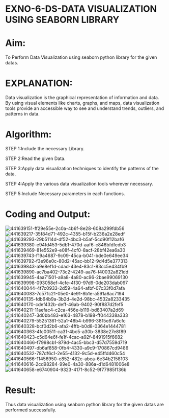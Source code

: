 # EXNO-6-DS-DATA VISUALIZATION USING SEABORN LIBRARY

# Aim:
  To Perform Data Visualization using seaborn python library for the given datas.

# EXPLANATION:
Data visualization is the graphical representation of information and data. By using visual elements like charts, graphs, and maps, data visualization tools provide an accessible way to see and understand trends, outliers, and patterns in data.

# Algorithm:
STEP 1:Include the necessary Library.

STEP 2:Read the given Data.

STEP 3:Apply data visualization techniques to identify the patterns of the data.

STEP 4:Apply the various data visualization tools wherever necessary.

STEP 5:Include Necessary parameters in each functions.

# Coding and Output:
 ![441639151-ff29e55e-2c0a-4b6f-8e28-608a299fdb56](https://github.com/user-attachments/assets/5cfd5ee1-678e-4f02-8355-9146c45266fe)
![441639217-35f84d71-492c-4355-b15f-b236a2e28edf](https://github.com/user-attachments/assets/6e00f144-34fb-4cb2-bb02-a22e93cd3576)
![441639293-29b5114d-df52-4bc3-b5af-5cd90f12baf6](https://github.com/user-attachments/assets/038f1172-94f3-4177-a2f4-9b70b8b8ca9f)
![441639380-e94fd453-5db1-470d-aaf6-c846bfdfedb3](https://github.com/user-attachments/assets/947aaaeb-2399-4d0a-978f-2361873cd9f5)
![441639469-81e552e9-e08f-4cf0-8acf-28bf42ea6a30](https://github.com/user-attachments/assets/f43b287c-c48b-4163-8c25-bf38f9bacb0b)
![441639743-f19a4687-9c09-45ca-b041-bde0e649ee34](https://github.com/user-attachments/assets/9f432d6f-672a-4528-8ec9-b3db3cb5ebf9)
![441639792-f3e96e0c-80d2-45ac-bb12-9d4d5e377313](https://github.com/user-attachments/assets/61b97cc4-1c74-416a-815d-fa3f6658b455)
![441639843-a9e8ef1d-cdad-43e4-83c1-83cc5e434fb9](https://github.com/user-attachments/assets/5350c7f9-7eed-405f-b5db-c9e8bbec75f7)
![441639890-ac7ba402-73c2-4249-aa76-f40032a821dd](https://github.com/user-attachments/assets/689bf9a7-7017-45d7-aa59-830d04648c1b)
![441639945-4aa71501-a9a8-4a80-ac96-2bae99069130](https://github.com/user-attachments/assets/f1055f14-f272-4716-bd7e-75a4f86e72ef)
![441639998-093058ef-4cfe-4f30-97d9-0de203dab097](https://github.com/user-attachments/assets/ee00daf9-9ab8-4a34-b8f8-c848292f4372)
![441640044-4f7c0933-2d59-4a64-afbf-07c33f0d7afa](https://github.com/user-attachments/assets/1f6baf7e-8ec8-4c17-a64b-a314eaf5106d)
![441640083-7c571c21-05e0-4e91-8b1e-a591a8ac7194](https://github.com/user-attachments/assets/cac2ebd1-7618-4570-b63e-318e69bf4092)
![441640135-fdb64b9a-3b2d-4e2d-98bc-4532a8233435](https://github.com/user-attachments/assets/560bdd70-6bb9-4250-9543-043f4a483381)
![441640170-cdef432b-deff-46ab-9402-90f887d2fef5](https://github.com/user-attachments/assets/6cb6a745-a6a4-41ff-bedf-b32c033d5fce)
![441640211-11aefac4-c2ca-456e-b119-bd83407a2d69](https://github.com/user-attachments/assets/fab7bd7f-a56d-4ea8-a4c3-2499f75b49fa)
![441640247-3d0bb483-e163-4878-b198-ff044338a333](https://github.com/user-attachments/assets/e7b0fc1f-bea6-4984-8f79-b6f26a08cbb7)
![441640279-55251361-52a1-48b4-b996-3815e87a6cfc](https://github.com/user-attachments/assets/998a2bdb-b976-4fa4-aed5-9d17dcbcff3a)
![441640328-bcf0d2b6-afa2-4ffb-b0d8-0364e1444781](https://github.com/user-attachments/assets/a8536142-7765-46bc-9800-f348dda0b827)
![441640363-4fc00511-ca31-4bc5-a30b-3838e27e8f89](https://github.com/user-attachments/assets/66a0e4e2-ecea-403f-9f58-9ca6fb1e9089)
![441640423-c5d64e6f-fe1f-4cac-a92f-8491915f6682](https://github.com/user-attachments/assets/cf41421a-1f69-4be7-9b41-cc72fe9c437c)
![441640466-f7998cb1-879d-4ac5-bbc3-d57d7559d719](https://github.com/user-attachments/assets/0f7a4309-58f8-427b-8f05-95d99082aee8)
![441640497-db6af858-0fb4-4330-a9c9-170867cd9486](https://github.com/user-attachments/assets/e71e75dc-6cd2-4a88-81df-99bc3d18d086)
![441640532-787df6c1-2e55-4132-9c5d-e45ffd460c54](https://github.com/user-attachments/assets/72c4b5be-cac9-46fd-8889-9d6472b7fb60)
![441640566-11456950-e852-482c-abea-6e34b2158103](https://github.com/user-attachments/assets/db793dd5-61f6-4bae-8442-ff766403d9f6)
![441640616-2cd98284-99e0-4a30-886a-d1d6481006e8](https://github.com/user-attachments/assets/55a8c9c9-ad9e-4a02-beca-22cb37f506ad)
![441640658-e6740904-9323-4171-8c52-9f77985f136b](https://github.com/user-attachments/assets/4e067bbb-5cca-49f1-82d2-929cf595fc24)
# Result:
Thus data visualization using seaborn python library for the given datas are performed successfully.
